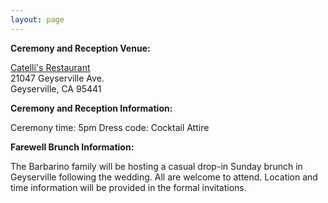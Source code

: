 ```yaml
---
layout: page
---
```

__Ceremony and Reception Venue:__

[Catelli's Restaurant](www.mycatellis.com)  
21047 Geyserville Ave.  
Geyserville, CA 95441  

__Ceremony and Reception Information:__

Ceremony time: 5pm
Dress code: Cocktail Attire

__Farewell Brunch Information:__

The Barbarino family will be hosting a casual drop-in Sunday brunch in Geyserville following the wedding. All are welcome to attend. Location and time information will be provided in the formal invitations.
